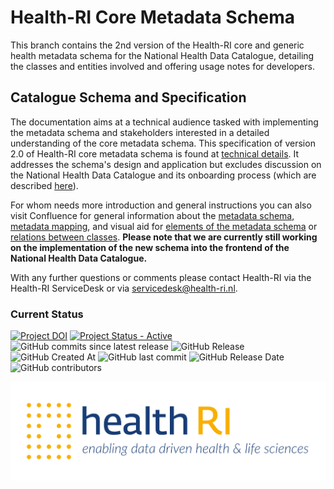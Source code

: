 # Health-RI Core Metadata Schema
This branch contains the 2nd version of the Health-RI core and generic health metadata schema for the National Health Data Catalogue, detailing the classes and entities involved and offering usage notes for developers.

##  Catalogue Schema and Specification
The documentation aims at a technical audience tasked with implementing the metadata schema and stakeholders interested in a detailed understanding of the core metadata schema. This specification of version 2.0 of Health-RI core metadata schema is found at [technical details](https://reiniergr.github.io/metadata-vocabulary/). It addresses the schema's design and application but excludes discussion on the National Health Data Catalogue and its onboarding process (which are described [here](https://health-ri.atlassian.net/wiki/spaces/FSD/pages/279150593/Metadata+onboarding+on+the+National+Catalogue)). 

For whom needs more introduction and general instructions you can also visit Confluence for general information about the [metadata schema](https://health-ri.atlassian.net/wiki/spaces/FSD/pages/279281676/4A+Metadata+mapping), [metadata mapping](https://health-ri.atlassian.net/wiki/spaces/FSD/pages/290291734/Mapping+tutorial),  and visual aid for [elements of the metadata schema](https://health-ri.atlassian.net/wiki/spaces/FSD/pages/279281676/4A+Metadata+mapping#%F0%9F%A7%A9-What-are-the-elements-of-the-Health-RI-core-metadata-schema%3F) or [relations between classes](https://health-ri.atlassian.net/wiki/spaces/FSD/pages/279281676/4A+Metadata+mapping#Overview-of-all-core-Health-RI-classes-and-relations-between-classes). **Please note that we are currently still working on the implementation of the new schema into the frontend of the National Health Data Catalogue.**

With any further questions or comments please contact Health-RI via the Health-RI ServiceDesk or via servicedesk@health-ri.nl.

### Current Status
[![Project DOI](https://zenodo.org/badge/DOI/10.5281/zenodo.15395604.svg)](https://doi.org/10.5281/zenodo.15395604)
[![Project Status - Active](https://www.repostatus.org/badges/latest/active.svg)](https://www.repostatus.org/#active)
![GitHub commits since latest release](https://img.shields.io/github/commits-since/Health-RI/health-ri-metadata/latest)
![GitHub Release](https://img.shields.io/github/v/release/Health-RI/health-ri-metadata)
![GitHub Created At](https://img.shields.io/github/created-at/Health-RI/health-ri-metadata)
![GitHub last commit](https://img.shields.io/github/last-commit/Health-RI/health-ri-metadata)
![GitHub Release Date](https://img.shields.io/github/release-date/Health-RI/health-ri-metadata)
![GitHub contributors](https://img.shields.io/github/contributors/Health-RI/health-ri-metadata)


<img src="src/new/images/HRI_Logo.png" alt="">


